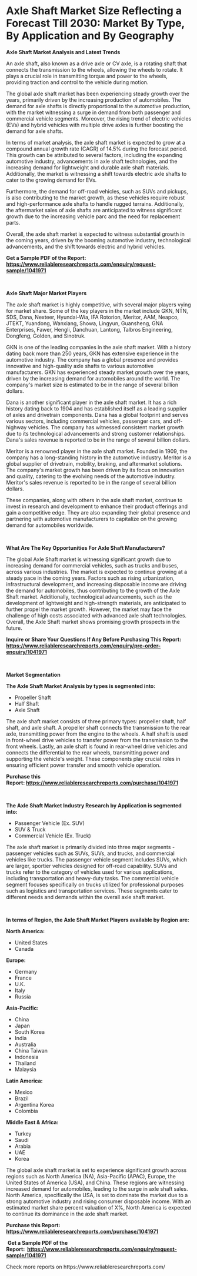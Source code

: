 <p><h1>Axle Shaft Market Size Reflecting a Forecast Till 2030: Market By Type, By Application and By Geography</h1></p><p><strong>Axle Shaft Market Analysis and Latest Trends</strong></p>
<p><p>An axle shaft, also known as a drive axle or CV axle, is a rotating shaft that connects the transmission to the wheels, allowing the wheels to rotate. It plays a crucial role in transmitting torque and power to the wheels, providing traction and control to the vehicle during motion.</p><p>The global axle shaft market has been experiencing steady growth over the years, primarily driven by the increasing production of automobiles. The demand for axle shafts is directly proportional to the automotive production, with the market witnessing a surge in demand from both passenger and commercial vehicle segments. Moreover, the rising trend of electric vehicles (EVs) and hybrid vehicles with multiple drive axles is further boosting the demand for axle shafts.</p><p>In terms of market analysis, the axle shaft market is expected to grow at a compound annual growth rate (CAGR) of 14.5% during the forecast period. This growth can be attributed to several factors, including the expanding automotive industry, advancements in axle shaft technologies, and the increasing demand for lightweight and durable axle shaft materials. Additionally, the market is witnessing a shift towards electric axle shafts to cater to the growing demand for EVs.</p><p>Furthermore, the demand for off-road vehicles, such as SUVs and pickups, is also contributing to the market growth, as these vehicles require robust and high-performance axle shafts to handle rugged terrains. Additionally, the aftermarket sales of axle shafts are anticipated to witness significant growth due to the increasing vehicle parc and the need for replacement parts.</p><p>Overall, the axle shaft market is expected to witness substantial growth in the coming years, driven by the booming automotive industry, technological advancements, and the shift towards electric and hybrid vehicles.</p></p>
<p><strong>Get a Sample PDF of the Report:&nbsp; <a href="https://www.reliableresearchreports.com/enquiry/request-sample/1041971">https://www.reliableresearchreports.com/enquiry/request-sample/1041971</a></strong></p>
<p>&nbsp;</p>
<p><strong>Axle Shaft Major Market Players</strong></p>
<p><p>The axle shaft market is highly competitive, with several major players vying for market share. Some of the key players in the market include GKN, NTN, SDS, Dana, Nexteer, Hyundai-Wia, IFA Rotorion, Meritor, AAM, Neapco, JTEKT, Yuandong, Wanxiang, Showa, Lingyun, Guansheng, GNA Enterprises, Fawer, Hengli, Danchuan, Lantong, Talbros Engineering, Dongfeng, Golden, and Sinotruk.</p><p>GKN is one of the leading companies in the axle shaft market. With a history dating back more than 250 years, GKN has extensive experience in the automotive industry. The company has a global presence and provides innovative and high-quality axle shafts to various automotive manufacturers. GKN has experienced steady market growth over the years, driven by the increasing demand for automobiles around the world. The company's market size is estimated to be in the range of several billion dollars.</p><p>Dana is another significant player in the axle shaft market. It has a rich history dating back to 1904 and has established itself as a leading supplier of axles and drivetrain components. Dana has a global footprint and serves various sectors, including commercial vehicles, passenger cars, and off-highway vehicles. The company has witnessed consistent market growth due to its technological advancements and strong customer relationships. Dana's sales revenue is reported to be in the range of several billion dollars.</p><p>Meritor is a renowned player in the axle shaft market. Founded in 1909, the company has a long-standing history in the automotive industry. Meritor is a global supplier of drivetrain, mobility, braking, and aftermarket solutions. The company's market growth has been driven by its focus on innovation and quality, catering to the evolving needs of the automotive industry. Meritor's sales revenue is reported to be in the range of several billion dollars.</p><p>These companies, along with others in the axle shaft market, continue to invest in research and development to enhance their product offerings and gain a competitive edge. They are also expanding their global presence and partnering with automotive manufacturers to capitalize on the growing demand for automobiles worldwide.</p></p>
<p>&nbsp;</p>
<p><strong>What Are The Key Opportunities For Axle Shaft Manufacturers?</strong></p>
<p><p>The global Axle Shaft market is witnessing significant growth due to increasing demand for commercial vehicles, such as trucks and buses, across various industries. The market is expected to continue growing at a steady pace in the coming years. Factors such as rising urbanization, infrastructural development, and increasing disposable income are driving the demand for automobiles, thus contributing to the growth of the Axle Shaft market. Additionally, technological advancements, such as the development of lightweight and high-strength materials, are anticipated to further propel the market growth. However, the market may face the challenge of high costs associated with advanced axle shaft technologies. Overall, the Axle Shaft market shows promising growth prospects in the future.</p></p>
<p><strong>Inquire or Share Your Questions If Any Before Purchasing This Report: <a href="https://www.reliableresearchreports.com/enquiry/pre-order-enquiry/1041971">https://www.reliableresearchreports.com/enquiry/pre-order-enquiry/1041971</a></strong></p>
<p>&nbsp;</p>
<p><strong>Market Segmentation</strong></p>
<p><strong>The Axle Shaft Market Analysis by types is segmented into:</strong></p>
<p><ul><li>Propeller Shaft</li><li>Half Shaft</li><li>Axle Shaft</li></ul></p>
<p><p>The axle shaft market consists of three primary types: propeller shaft, half shaft, and axle shaft. A propeller shaft connects the transmission to the rear axle, transmitting power from the engine to the wheels. A half shaft is used in front-wheel drive vehicles to transfer power from the transmission to the front wheels. Lastly, an axle shaft is found in rear-wheel drive vehicles and connects the differential to the rear wheels, transmitting power and supporting the vehicle's weight. These components play crucial roles in ensuring efficient power transfer and smooth vehicle operation.</p></p>
<p><strong>Purchase this Report:&nbsp;<a href="https://www.reliableresearchreports.com/purchase/1041971">https://www.reliableresearchreports.com/purchase/1041971</a></strong></p>
<p>&nbsp;</p>
<p><strong>The Axle Shaft Market Industry Research by Application is segmented into:</strong></p>
<p><ul><li>Passenger Vehicle (Ex. SUV)</li><li>SUV & Truck</li><li>Commercial Vehicle (Ex. Truck)</li></ul></p>
<p><p>The axle shaft market is primarily divided into three major segments - passenger vehicles such as SUVs, SUVs, and trucks, and commercial vehicles like trucks. The passenger vehicle segment includes SUVs, which are larger, sportier vehicles designed for off-road capability. SUVs and trucks refer to the category of vehicles used for various applications, including transportation and heavy-duty tasks. The commercial vehicle segment focuses specifically on trucks utilized for professional purposes such as logistics and transportation services. These segments cater to different needs and demands within the overall axle shaft market.</p></p>
<p>&nbsp;</p>
<p><strong>In terms of Region, the Axle Shaft Market Players available by Region are:</strong></p>
<p>
    <p> <strong> North America: </strong>
        <ul>
            <li>United States</li>
            <li>Canada</li>
        </ul>
        </p> 
    <p> <strong> Europe: </strong>
        <ul>
            <li>Germany</li>
            <li>France</li>
            <li>U.K.</li>
            <li>Italy</li>
            <li>Russia</li>
        </ul>
        </p> 
    <p> <strong> Asia-Pacific: </strong>
        <ul>
            <li>China</li>
            <li>Japan</li>
            <li>South Korea</li>
            <li>India</li>
            <li>Australia</li>
            <li>China Taiwan</li>
            <li>Indonesia</li>
            <li>Thailand</li>
            <li>Malaysia</li>
        </ul>
        </p> 
    <p> <strong> Latin America: </strong>
        <ul>
            <li>Mexico</li>
            <li>Brazil</li>
            <li>Argentina Korea</li>
            <li>Colombia</li>
        </ul>
        </p> 
    <p> <strong> Middle East & Africa: </strong>
        <ul>
            <li>Turkey</li>
            <li>Saudi</li>
            <li>Arabia</li>
            <li>UAE</li>
            <li>Korea</li>
        </ul>
    </p>
    </p>
<p><p>The global axle shaft market is set to experience significant growth across regions such as North America (NA), Asia-Pacific (APAC), Europe, the United States of America (USA), and China. These regions are witnessing increased demand for automobiles, leading to the surge in axle shaft sales. North America, specifically the USA, is set to dominate the market due to a strong automotive industry and rising consumer disposable income. With an estimated market share percent valuation of X%, North America is expected to continue its dominance in the axle shaft market.</p></p>
<p><strong>Purchase this Report: <a href="https://www.reliableresearchreports.com/purchase/1041971">https://www.reliableresearchreports.com/purchase/1041971</a></strong></p>
<p>&nbsp;<strong>Get a Sample PDF of the Report:&nbsp;&nbsp;<a href="https://www.reliableresearchreports.com/enquiry/request-sample/1041971">https://www.reliableresearchreports.com/enquiry/request-sample/1041971</a></strong></p>
<p><strong></strong></p>
<p>Check more reports on https://www.reliableresearchreports.com/</p>